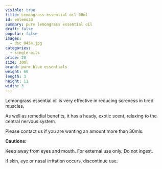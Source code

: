 ```yaml
---
visible: true
title: Lemongrass essential oil 30ml
id: eolemo30
summary: pure lemongrass essential oil
draft: false
popular: false
images:
  - dsc_0454.jpg
categories:
  - single-oils
price: 28
size: 30ml
brand: pure blue essentials
weight: 60
length: 3
height: 11
width: 3
---
```

Lemongrass essential oil is very effective in reducing soreness in tired muscles. 

As well as remedial benefits, it has a heady, exotic scent, relaxing to the central nervous system.

Please contact us if you are wanting an amount more than 30mls.

**Cautions:**

Keep away from eyes and mouth. For external use only. Do not ingest.

If skin, eye or nasal irritation occurs, discontinue use.